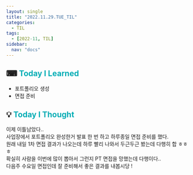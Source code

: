 ```yaml
---
layout: single
title: "2022.11.29.TUE_TIL"
categories:
  - TIL
tags:
  - [2022-11, TIL]
sidebar:
  nav: "docs"
---
```


## ⌨ <a style="color:#00adb5">Today I Learned</a>

- 포트폴리오 생성
- 면접 준비

## 💡 <a style="color:#00adb5">Today I Thought</a>

이제 이틀남았다..<br>
사업장에서 포트폴리오 완성한거 발표 한 번 하고 하루종일 면접 준비를 했다.<br>
원래 내일 1차 면접 결과가 나오는데 하루 빨리 나와서 두근두근 봤는데 다행히 합 ㅎㅎㅎ<br>
확실히 사람을 이번에 많이 뽑아서 그런지 PT 면접을 망했는데 다행이다..<br>
다음주 수요일 면접인데 잘 준비해서 좋은 결과를 내봅시당 !